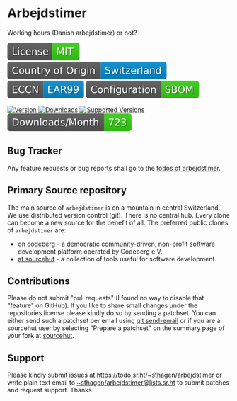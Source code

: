 # Arbejdstimer

Working hours (Danish arbejdstimer) or not?

[![license](badges/license-spdx-mit.svg)](https://git.sr.ht/~sthagen/arbejdstimer/tree/default/item/LICENSE)
[![Country of Origin](badges/country-of-origin-name-switzerland-neutral.svg)](https://git.sr.ht/~sthagen/arbejdstimer/tree/default/item/COUNTRY-OF-ORIGIN)
[![Export Classification Control Number (ECCN)](badges/export-control-classification-number_eccn-ear99-neutral.svg)](https://git.sr.ht/~sthagen/arbejdstimer/tree/default/item/EXPORT-CONTROL-CLASSIFICATION-NUMBER)
[![Configuration](badges/configuration-sbom.svg)](third-party/index.html)

[![Version](https://img.shields.io/pypi/v/arbejdstimer.svg?style=flat)](https://pypi.python.org/pypi/arbejdstimer/)
[![Downloads](https://static.pepy.tech/badge/arbejdstimer/month)](https://pepy.tech/project/arbejdstimer)
[![Supported Versions](https://img.shields.io/pypi/pyversions/arbejdstimer.svg?style=flat)](https://pypi.python.org/pypi/arbejdstimer/)
[![Maintenance Status](docs/badges/downloads-per-month.svg)](https://git.sr.ht/~sthagen/arbejdstimer/log)

## Bug Tracker

Any feature requests or bug reports shall go to the [todos of arbejdstimer](https://todo.sr.ht/~sthagen/arbejdstimer).

## Primary Source repository

The main source of `arbejdstimer` is on a mountain in central Switzerland.
We use distributed version control (git).
There is no central hub.
Every clone can become a new source for the benefit of all.
The preferred public clones of `arbejdstimer` are:

* [on codeberg](https://codeberg.org/sthagen/arbejdstimer) - a democratic community-driven, non-profit software development platform operated by Codeberg e.V.
* [at sourcehut](https://git.sr.ht/~sthagen/arbejdstimer) - a collection of tools useful for software development.

## Contributions

Please do not submit "pull requests" (I found no way to disable that "feature" on GitHub).
If you like to share small changes under the repositories license please kindly do so by sending a patchset.
You can either send such a patchset per email using [git send-email](https://git-send-email.io) or 
if you are a sourcehut user by selecting "Prepare a patchset" on the summary page of your fork at [sourcehut](https://git.sr.ht/).

## Support

Please kindly submit issues at <https://todo.sr.ht/~sthagen/arbejdstimer> or write plain text email to <~sthagen/arbejdstimer@lists.sr.ht> to submit patches and request support. Thanks.
